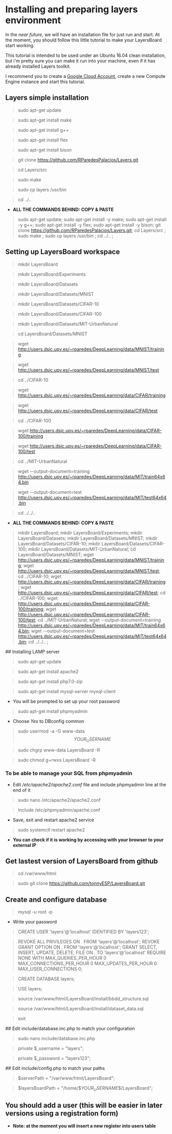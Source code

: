# Installing and preparing layers environment
In the *near future*, we will have an installation file for just run and start. At the moment, you should follow this little tutorial to make your LayersBoard start working.

This tutorial is intended to be used under an Ubuntu 16.04 clean installation, but i'm pretty sure you can make it run into your machine, even if it has already installed Layers toolkit.

I recommend you to create a [Google Cloud Account](https://cloud.google.com/), create a new Compute Engine instance and start this tutorial.

## Layers simple installation
> sudo apt-get update

> sudo apt-get install make

> sudo apt-get install g++

> sudo apt-get install flex

> sudo apt-get install bison

> git clone https://github.com/RParedesPalacios/Layers.git

> cd Layers/src

> sudo make

> sudo cp layers /usr/bin

> cd ../..

- __ALL THE COMMANDS BEHIND: COPY & PASTE__

> sudo apt-get update; sudo apt-get install -y make; sudo apt-get install -y g++; sudo apt-get install -y flex; sudo apt-get install -y bison; git clone https://github.com/RParedesPalacios/Layers.git; cd Layers/src ; sudo make ; sudo cp layers /usr/bin ; cd ../.. ;

## Setting up LayersBoard workspace

> mkdir LayersBoard

> mkdir LayersBoard/Experiments

> mkdir LayersBoard/Datasets

> mkdir LayersBoard/Datasets/MNIST

> mkdir LayersBoard/Datasets/CIFAR-10

> mkdir LayersBoard/Datasets/CIFAR-100

> mkdir LayersBoard/Datasets/MIT-UrbanNatural

> cd LayersBoard/Datasets/MNIST

> wget http://users.dsic.upv.es/~rparedes/DeepLearning/data/MNIST/training

> wget http://users.dsic.upv.es/~rparedes/DeepLearning/data/MNIST/test

> cd ../CIFAR-10

> wget http://users.dsic.upv.es/~rparedes/DeepLearning/data/CIFAR/training

> wget http://users.dsic.upv.es/~rparedes/DeepLearning/data/CIFAR/test

> cd ../CIFAR-100

> wget http://users.dsic.upv.es/~rparedes/DeepLearning/data/CIFAR-100/training

> wget http://users.dsic.upv.es/~rparedes/DeepLearning/data/CIFAR-100/test

> cd ../MIT-UrbanNatural

> wget --output-document=training http://users.dsic.upv.es/~rparedes/DeepLearning/data/MIT/train64x64.bin

> wget --output-document=test http://users.dsic.upv.es/~rparedes/DeepLearning/data/MIT/test64x64.bin

> cd ../../..

- __ALL THE COMMANDS BEHIND: COPY & PASTE__

> mkdir LayersBoard; mkdir LayersBoard/Experiments; mkdir LayersBoard/Datasets; mkdir LayersBoard/Datasets/MNIST; mkdir LayersBoard/Datasets/CIFAR-10; mkdir LayersBoard/Datasets/CIFAR-100; mkdir LayersBoard/Datasets/MIT-UrbanNatural; cd LayersBoard/Datasets/MNIST; wget http://users.dsic.upv.es/~rparedes/DeepLearning/data/MNIST/training; wget http://users.dsic.upv.es/~rparedes/DeepLearning/data/MNIST/test; cd ../CIFAR-10; wget http://users.dsic.upv.es/~rparedes/DeepLearning/data/CIFAR/training; wget http://users.dsic.upv.es/~rparedes/DeepLearning/data/CIFAR/test; cd ../CIFAR-100; wget http://users.dsic.upv.es/~rparedes/DeepLearning/data/CIFAR-100/training; wget http://users.dsic.upv.es/~rparedes/DeepLearning/data/CIFAR-100/test; cd ../MIT-UrbanNatural; wget --output-document=training http://users.dsic.upv.es/~rparedes/DeepLearning/data/MIT/train64x64.bin; wget --output-document=test http://users.dsic.upv.es/~rparedes/DeepLearning/data/MIT/test64x64.bin; cd ../../.. ; 


## Installing LAMP server
> sudo apt-get update

> sudo apt-get install apache2

> sudo apt-get install php7.0-zip

> sudo apt-get install mysql-server mysql-client

- You will be prompted to set up your root password

> sudo apt-get install phpmyadmin

- Choose *Yes* to DBconfig common

> sudo usermod -a -G www-data $$YOUR_USERNAME$$

> sudo chgrp www-data LayersBoard -R

> sudo chmod g+rwxs LayersBoard -R

### To be able to manage your SQL from phpmyadmin
- Edit */etc/apache2/apache2.conf* file and include phpmyadmin line at the end of it

> sudo nano /etc/apache2/apache2.conf

> Include /etc/phpmyadmin/apache.conf

- Save, exit and restart apache2 service

> sudo systemctl restart apache2

- __You can check if it is working by accessing with your browser to your external IP__

## Get lastest version of LayersBoard from github
> cd /var/www/html

> sudo git clone https://github.com/tonnyESP/LayersBoard.git

## Create and configure database
> mysql -u root -p

- Write your password

> CREATE USER 'layers'@'localhost' IDENTIFIED BY 'layers123';

> REVOKE ALL PRIVILEGES ON *.* FROM 'layers'@'localhost'; REVOKE GRANT OPTION ON *.* FROM 'layers'@'localhost'; GRANT SELECT, INSERT, UPDATE, DELETE, FILE ON *.* TO 'layers'@'localhost' REQUIRE NONE WITH MAX_QUERIES_PER_HOUR 0 MAX_CONNECTIONS_PER_HOUR 0 MAX_UPDATES_PER_HOUR 0 MAX_USER_CONNECTIONS 0;

> CREATE DATABASE layers;

> USE layers;

> source /var/www/html/LayersBoard/install/bbdd_structure.sql

> source /var/www/html/LayersBoard/install/dataset_data.sql

> exit

## Edit include/database.inc.php to match your configuration

> sudo nano include/database.inc.php

> private $_username = "layers";

> private $_password = "layers123";

## Edit include/config.php to match your paths

> $serverPath = "/var/www/html/LayersBoard";

> $layersBoardPath = "/home/$$YOUR_USERNAME$$/LayersBoard";

## You should add a user (this will be easier in later versions using a registration form) ##
 - __Note: at the moment you will insert a new register into users table__
